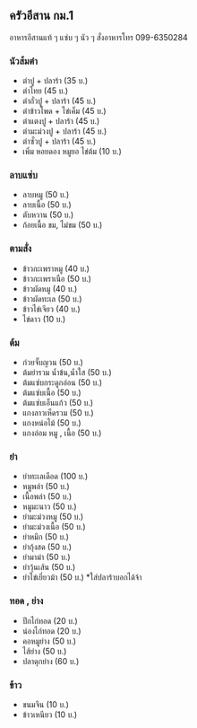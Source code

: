 ## ครัวอีสาน กม.1

อาหารอีสานแท้ ๆ แซ่บ ๆ นัว ๆ
สั่งอาหารโทร 099-6350284

### นัวส้มตำ
- ตำปู + ปลาร้า (35 บ.)
- ตำไทย (45 บ.)
- ตำถั่วปู + ปลาร้า (45 บ.)
- ตำข้าวโพด + ไข่เค็ม (45 บ.)
- ตำแตงปู + ปลาร้า (45 บ.)
- ตำมะม่วงปู + ปลาร้า (45 บ.)
- ตำซั่วปู + ปลาร้า (45 บ.)
- เพิ่ม หอยดอง หมูยอ ไข่ต้ม (10 บ.)

### ลาบแซ่บ
- ลาบหมู (50 บ.)
- ลาบเนื้อ (50 บ.)
- ตับหวาน (50 บ.)
- ก้อยเนื้อ ขม, ไม่ขม (50 บ.)

### ตามสั่ง
- ข้าวกะเพราหมู (40 บ.)
- ข้าวกะเพราเนือ (50 บ.)
- ข้าวผัดหมู (40 บ.)
- ข้าวผัดทะเล (50 บ.)
- ข้าวไข่เจียว (40 บ.)
- ไข่ดาว (10 บ.)

### ต้ม
- ก๋วยจั๊บญวน (50 บ.)
- ต้มยำรวม น้ำข้น,น้ำใส (50 บ.)
- ต้มแซ่บกระดูกอ่อน (50 บ.)
- ต้มแซ่บเนื้อ (50 บ.)
- ต้มแซ่บเอ็นแก้ว (50 บ.)
- แกงลาวเห็ดรวม (50 บ.)
- แกงหน่อไม้ (50 บ.)
- แกงอ่อม หมู , เนื้อ (50 บ.)

### ยำ
- ยำทะเลเดือด (100 บ.)
- หมูพล่า (50 บ.)
- เนื้อพล่า (50 บ.)
- หมูมะนาว (50 บ.)
- ยำมะม่วงหมู (50 บ.)
- ยำมะม่วงเนื้อ (50 บ.)
- ยำหมึก (50 บ.)
- ยำกุ้งสด (50 บ.)
- ยำมาม่า (50 บ.)
- ยำวุ้นเส้น (50 บ.)
- ยำไข่เยี่ยวม้า (50 บ.)
*ใส่ปลาร้าบอกได้จ้า

### ทอด , ย่าง
- ปีกไก่ทอด (20 บ.)
- น่องไก่ทอด (20 บ.)
- คอหมูย่าง (50 บ.)
- ไส้ย่าง (50 บ.)
- ปลาดุกย่าง (60 บ.)

### ข้าว
- ขนมจีน (10 บ.)
- ข้าวเหนียว (10 บ.)
